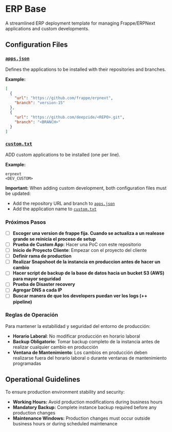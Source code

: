 # ERP Base

A streamlined ERP deployment template for managing Frappe/ERPNext applications and custom developments.

## Configuration Files

### [`apps.json`](apps.json)
Defines the applications to be installed with their repositories and branches.

**Example:**
```json
[
  {
    "url": "https://github.com/frappe/erpnext",
    "branch": "version-15"
  },
  {
    "url": "https://github.com/deepzide/<REPO>.git",
    "branch": "<BRANCH>"
  }
]
```

### [`custom.txt`](custom.txt)
ADD custom applications to be installed (one per line).

**Example:**
```
erpnext
<DEV_CUSTOM>
```

**Important:** When adding custom development, both configuration files must be updated:
- Add the repository URL and branch to [`apps.json`](apps.json)
- Add the application name to [`custom.txt`](custom.txt)



### Próximos Pasos

- [ ] **Escoger una version de frappe fija. Cuando se actualiza a un realease grande se reinicia el proceso de setup** 
- [ ] **Prueba de Custom App**: Hacer una PoC con este repositorio
- [ ] **Inicio de Proyecto Cliente**: Empezar con el proyecto del cliente
- [ ] **Definir rama de production**
- [ ] **Realizar Snapshoot de la instancia en produccion antes de hacer un cambio**
- [ ] **Hacer script de backup de la base de datos hacia un bucket S3 (AWS) para mayor seguridad**
- [ ] **Prueba de Disaster recovery**
- [ ] **Agregar DNS a cada IP** 
- [ ] **Buscar manera de que los developers puedan ver los logs (++ pipeline)**

### Reglas de Operación

Para mantener la estabilidad y seguridad del entorno de producción:

- **Horario Laboral**: No modificar producción en horario laboral
- **Backup Obligatorio**: Tomar backup completo de la instancia antes de realizar cualquier cambio en producción
- **Ventana de Mantenimiento**: Los cambios en producción deben realizarse fuera del horario laboral o durante ventanas de mantenimiento programadas


## Operational Guidelines

To ensure production environment stability and security:

- **Working Hours:** Avoid production modifications during business hours
- **Mandatory Backup:** Complete instance backup required before any production changes
- **Maintenance Windows:** Production changes must occur outside business hours or during scheduled maintenance

